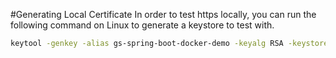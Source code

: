 
#Generating Local Certificate
In order to test https locally, you can run the following command on Linux to generate a keystore to test with.

```sh
keytool -genkey -alias gs-spring-boot-docker-demo -keyalg RSA -keystore src/main/resources/tomcat.keystore
```
